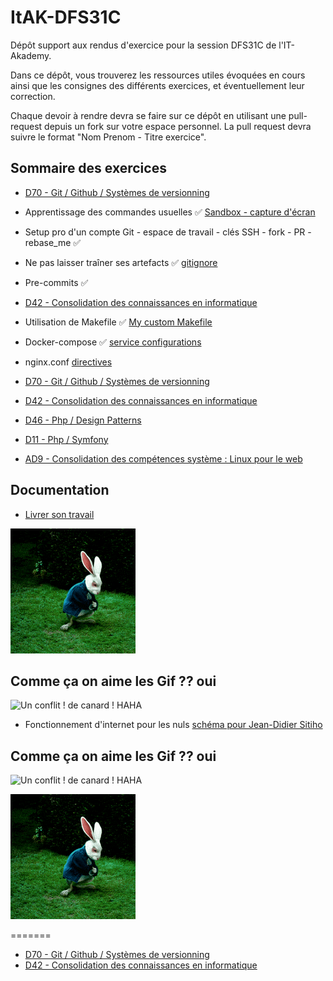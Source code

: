 # ItAK-DFS31C

Dépôt support aux rendus d'exercice pour la session DFS31C de l'IT-Akademy.

Dans ce dépôt, vous trouverez les ressources utiles évoquées en cours ainsi que les consignes des différents exercices, et éventuellement leur correction.

Chaque devoir à rendre devra se faire sur ce dépôt en utilisant une pull-request depuis un fork sur votre espace personnel.
La pull request devra suivre le format "Nom Prenom - Titre exercice".

## Sommaire des exercices

- [D70 - Git / Github / Systèmes de versionning](D70_Git/README.md)

- Apprentissage des commandes usuelles ✅ [Sandbox - capture d'écran](exercices_sandbox_git.zip)
- Setup pro d'un compte Git - espace de travail - clés SSH - fork - PR - rebase_me ✅
- Ne pas laisser traîner ses artefacts ✅ [gitignore](.gitignore)
- Pre-commits ✅

- [D42 - Consolidation des connaissances en informatique](D42_Consolidation_info/README.md)

- Utilisation de Makefile ✅ [My custom Makefile](AutoUnix/makefile)
- Docker-compose ✅ [service configurations](docker/docker-compose.yml)
- nginx.conf [directives](docker/nginx.conf)

- [D70 - Git / Github / Systèmes de versionning](D70_Git/README.md)
- [D42 - Consolidation des connaissances en informatique](D42_Consolidation_info/README.md)
- [D46 - Php / Design Patterns](D46_Php_Design_Patterns/README.md)
- [D11 - Php / Symfony](D11_Php_Symfony/README.md)
- [AD9 - Consolidation des compétences système : Linux pour le web](AD9_Linux_web/README.md)

## Documentation

- [Livrer son travail](docs/workflow.md)

![Humorous Git GIF](its-Wrabbit-Time.gif)

## Comme ça on aime les Gif ?? oui

![Un conflit ! de canard ! HAHA](https://media1.tenor.com/m/_unefcDI8B8AAAAC/pattes-de-canard-funny.gif "DES PATTES DE CANAAAAAAAAAAAAAAAAAAARD")

- Fonctionnement d'internet pour les nuls [schéma pour Jean-Didier Sitiho](Jean-Didier-Sitiho/Fonctionnementd'internetpourlesnuls.jpg)

## Comme ça on aime les Gif ?? oui

![Un conflit ! de canard ! HAHA](https://media1.tenor.com/m/_unefcDI8B8AAAAC/pattes-de-canard-funny.gif "DES PATTES DE CANAAAAAAAAAAAAAAAAAAARD")

![Humorous Git GIF](its-Wrabbit-Time.gif)

=======

- [D70 - Git / Github / Systèmes de versionning](D70_Git/README.md)
- [D42 - Consolidation des connaissances en informatique](D42_Consolidation_info/README.md)
